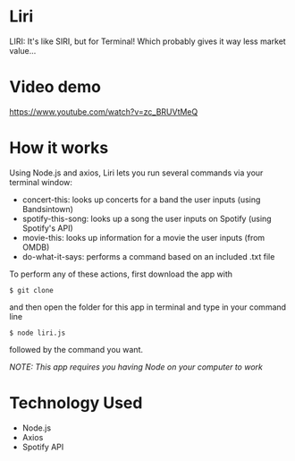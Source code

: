 # Liri
LIRI: It's like SIRI, but for Terminal! Which probably gives it way less market value...

# Video demo
https://www.youtube.com/watch?v=zc_BRUVtMeQ

# How it works
Using Node.js and axios, Liri lets you run several commands via your terminal window:<br/>
* concert-this: looks up concerts for a band the user inputs (using Bandsintown)<br/>
* spotify-this-song: looks up a song the user inputs on Spotify (using Spotify's API)<br/>
* movie-this: looks up information for a movie the user inputs (from OMDB)<br/>
* do-what-it-says: performs a command based on an included .txt file<br/>

To perform any of these actions, first download the app with

```
$ git clone 
```
and then open the folder for this app in terminal and type in your command line
```
$ node liri.js
```
followed by the command you want.


*NOTE: This app requires you having Node on your computer to work*

# Technology Used

- Node.js
- Axios
- Spotify API
